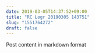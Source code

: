 ```yaml
---
date: 2019-03-05T14:37:52+09:00
title: "RC Logr 20190305 143751"
slug: "1551764272"
draft: false
---
```


Post content in markdown format
